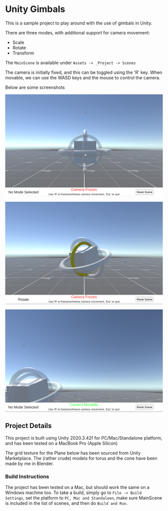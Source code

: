 # Unity Gimbals


This is a sample project to play around with the use of gimbals in Unity. 

There are three modes, with additional support for camera movement:
- Scale
- Rotate
- Transform

The `MainScene` is available under `Assets -> _Project -> Scenes`

The camera is initially fixed, and this can be toggled using the 'R' key. When movable, we can use the WASD keys and the mouse to control the camera. 

Below are some screenshots

![Default game view showing the translucent controls and other options for the gimbals](./_repoContent/defaultView.png "Default Game View")

![Example screenshot showing one of the rotate mode selected](./_repoContent/modeSelected.png "Rotate Mode")

![Example screenshot showing the camera movable setting](./_repoContent/cameraMovable.png "Camera Movable")

## Project Details

This project is built using Unity 2020.3.42f for PC/Mac/Standalone platform, and has been tested on a MacBook Pro (Apple Silicon)

The grid texture for the Plane below has been sourced from Unity Marketplace. The (rather crude) models for torus and the cone have been made by me in Blender.

### Build Instructions

The project has been tested on a Mac, but should work the same on a Windows machine too. To take a build, simply go to `File -> Build Settings`, set the platform to `PC, Mac and Standaloen`, make sure MainScene is included in the list of scenes, and then do `Build and Run`.